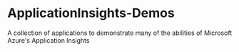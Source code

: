# ApplicationInsights-Demos
A collection of applications to demonstrate many of the abilities of Microsoft Azure's Application Insights
